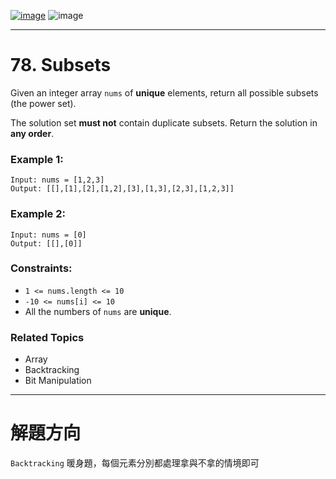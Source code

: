 [![image](https://img.shields.io/badge/Leetcode-Link-blue?logo=leetcode)](https://leetcode.com/problems/subsets/)
![image](https://img.shields.io/badge/Difficulty-Medium-yellow)

---

# 78. Subsets

Given an integer array `nums` of **unique** elements, return all possible subsets (the power set).

The solution set **must not** contain duplicate subsets. Return the solution in **any order**.

### Example 1:

```
Input: nums = [1,2,3]
Output: [[],[1],[2],[1,2],[3],[1,3],[2,3],[1,2,3]]
```

### Example 2:

```
Input: nums = [0]
Output: [[],[0]]
```

### Constraints:

- `1 <= nums.length <= 10`
- `-10 <= nums[i] <= 10`
- All the numbers of `nums` are **unique**.

### Related Topics

- Array
- Backtracking
- Bit Manipulation
  
---

# 解題方向

`Backtracking` 暖身題，每個元素分別都處理拿與不拿的情境即可
